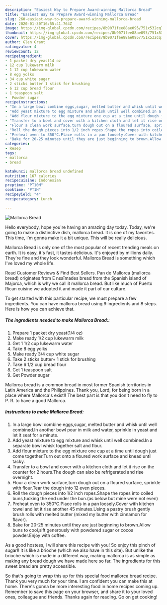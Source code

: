 ```yaml
---
description: "Easiest Way to Prepare Award-winning Mallorca Bread"
title: "Easiest Way to Prepare Award-winning Mallorca Bread"
slug: 260-easiest-way-to-prepare-award-winning-mallorca-bread
date: 2020-01-30T16:55:41.764Z
image: https://img-global.cpcdn.com/recipes/8b9071fee88ae095/751x532cq70/mallorca-bread-recipe-main-photo.jpg
thumbnail: https://img-global.cpcdn.com/recipes/8b9071fee88ae095/751x532cq70/mallorca-bread-recipe-main-photo.jpg
cover: https://img-global.cpcdn.com/recipes/8b9071fee88ae095/751x532cq70/mallorca-bread-recipe-main-photo.jpg
author: Glen Grant
ratingvalue: 4
reviewcount: 12
recipeingredient:
- 1 packet dry yeast14 oz
- 12 cup lukewarm milk
- 1 12 cup lukewarm water
- 8 egg yolks
- 34 cup white sugar
- 2 sticks butter 1 stick for brushing
- 6 12 cup bread flour
- 1 teaspoon salt
-  Powder sugar
recipeinstructions:
- "In a large bowl combine eggs,sugar, melted butter and whisk until well combined.In another bowl pour in milk and water, sprinkle in yeast and let it seat for a minute."
- "Add yeast mixture to egg mixture and whisk until well combined.In a separate bowl whisk together salt and flour."
- "Add flour mixture to the egg mixture one cup at a time until dough just come together.Turn out onto a floured work surface and knead until tacky."
- "Transfer to a bowl and cover with a kitchen cloth and let it rise on the counter for 2 hours.The dough can also be refrigerated and rise overnight."
- "Flour a clean work surface,turn dough out on a floured surface, sprinkle with flour.Tear the dough into 12 even pieces."
- "Roll the dough pieces into 1/2 inch ropes.Shape the ropes into coiled buns,tucking the end under the bun.(as below but mine were not even)"
- "Preheat oven to 350°C.Place rolls in a pan loosely.Cover with kitchen towel and let it rise another 45 minutes.Using a pastry brush gently brush rolls with melted butter (mixed my butter with cinnamon for flavor)."
- "Bake for 20-25 minutes until they are just beginning to brown.Allow buns to cool,sift generously with powdered sugar or cocoa powder.Enjoy with coffee."
categories:
- Resep
tags:
- mallorca
- bread

katakunci: mallorca bread undefined
nutrition: 167 calories
recipecuisine: Indonesian
preptime: "PT10M"
cooktime: "PT1H"
recipeyield: "4"
recipecategory: Lunch

---
```



![Mallorca Bread](https://img-global.cpcdn.com/recipes/8b9071fee88ae095/751x532cq70/mallorca-bread-recipe-main-photo.jpg)

Hello everybody, hope you're having an amazing day today. Today, we're going to make a distinctive dish, mallorca bread. It is one of my favorites. This time, I'm gonna make it a bit unique. This will be really delicious.

Mallorca Bread is only one of the most popular of recent trending meals on earth. It is easy, it's fast, it tastes delicious. It's enjoyed by millions daily. They're fine and they look wonderful. Mallorca Bread is something which I've loved my whole life.

Read Customer Reviews &amp; Find Best Sellers. Pan de Mallorca (mallorca bread) originates from E nsaïmades bread from the Spanish island of Majorca, which is why we call it mallorca bread. But like much of Puerto Rican cuisine we adopted it and made it part of our culture.


To get started with this particular recipe, we must prepare a few ingredients. You can have mallorca bread using 9 ingredients and 8 steps. Here is how you can achieve that.

##### The ingredients needed to make Mallorca Bread::

1. Prepare 1 packet dry yeast(1/4 oz)
1. Make ready 1/2 cup lukewarm milk
1. Get 1 1/2 cup lukewarm water
1. Take 8 egg yolks
1. Make ready 3/4 cup white sugar
1. Take 2 sticks butter+ 1 stick for brushing
1. Take 6 1/2 cup bread flour
1. Get 1 teaspoon salt
1. Get  Powder sugar


Mallorca bread is a common bread in most former Spanish territories in Latin America and the Philippines. Thank you, Lord, for being born in a place where Mallorca&#39;s exist!! The best part is that you don&#39;t need to fly to P. R. to have a good Mallorca. 

##### Instructions to make Mallorca Bread:

1. In a large bowl combine eggs,sugar, melted butter and whisk until well combined.In another bowl pour in milk and water, sprinkle in yeast and let it seat for a minute.
1. Add yeast mixture to egg mixture and whisk until well combined.In a separate bowl whisk together salt and flour.
1. Add flour mixture to the egg mixture one cup at a time until dough just come together.Turn out onto a floured work surface and knead until tacky.
1. Transfer to a bowl and cover with a kitchen cloth and let it rise on the counter for 2 hours.The dough can also be refrigerated and rise overnight.
1. Flour a clean work surface,turn dough out on a floured surface, sprinkle with flour.Tear the dough into 12 even pieces.
1. Roll the dough pieces into 1/2 inch ropes.Shape the ropes into coiled buns,tucking the end under the bun.(as below but mine were not even)
1. Preheat oven to 350°C.Place rolls in a pan loosely.Cover with kitchen towel and let it rise another 45 minutes.Using a pastry brush gently brush rolls with melted butter (mixed my butter with cinnamon for flavor).
1. Bake for 20-25 minutes until they are just beginning to brown.Allow buns to cool,sift generously with powdered sugar or cocoa powder.Enjoy with coffee.


As a good hostess, I will share this recipe with you! So enjoy this pinch of sugar!! It is like a brioche (which we also have in this site). But unlike the brioche which is made in a different way, making mallorca is as simple as making any bread dough we have made here so far. The ingredients for this sweet bread are pretty accessible. 

So that's going to wrap this up for this special food mallorca bread recipe. Thank you very much for your time. I am confident you can make this at home. There's gonna be more interesting food in home recipes coming up. Remember to save this page on your browser, and share it to your loved ones, colleague and friends. Thanks again for reading. Go on get cooking!

